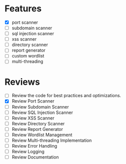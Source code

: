 # Features
- [x] port scanner
- [ ] subdomain scanner
- [ ] sql injection scanner
- [ ] xss scanner
- [ ] directory scanner
- [ ] report generator
- [ ] custom wordlist
- [ ] multi-threading

# Reviews
- [ ] Review the code for best practices and optimizations.
- [x] Review Port Scanner
- [ ] Review Subdomain Scanner
- [ ] Review SQL Injection Scanner
- [ ] Review XSS Scanner
- [ ] Review Directory Scanner
- [ ] Review Report Generator
- [ ] Review Wordlist Management
- [ ] Review Multi-threading Implementation
- [ ] Review Error Handling
- [ ] Review Logging
- [ ] Review Documentation
